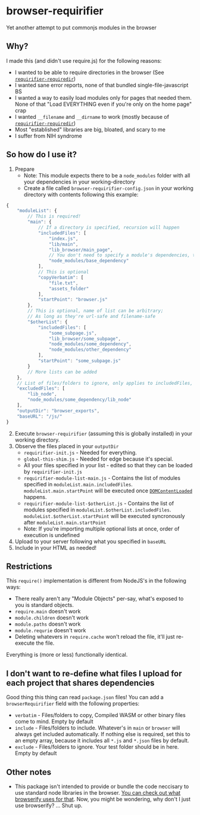 # browser-requirifier

Yet another attempt to put commonjs modules in the browser

## Why?

I made this (and didn't use require.js) for the following reasons:

* I wanted to be able to require directories in the browser (See [`requirifier-requiredir`](https://github.com/ARitz-Cracker/requirifier-requiredir))
* I wanted sane error reports, none of that bundled single-file-javascript BS
* I wanted a way to easily load modules only for pages that needed them. None of that "Load EVERYTHING even if you're only on the home page" crap
* I wanted `__filename` and `__dirname` to work (mostly because of [`requirifier-requiredir`](https://github.com/ARitz-Cracker/requirifier-requiredir))
* Most "established" libraries are big, bloated, and scary to me
* I suffer from NIH syndrome

## So how do I use it?

1. Prepare
    * Note: This module expects there to be a `node_modules` folder with all your dependencies in your working-directory
    * Create a file called `browser-requirifier-config.json` in your working directory with contents following this example:
```js
{
	"moduleList": {
		// This is required!
		"main": {
			// If a directory is specified, recursion will happen
			"includedFiles": [
				"index.js",
				"lib/main",
				"lib_browser/main_page",
				// You don't need to specify a module's dependencies, that'll happen automatically. But you have to specify YOUR dependencies
				"node_modules/base_dependency"
			],
			// This is optional
			"copyVerbatim": [
				"file.txt",
				"assets_folder"
			],
			"startPoint": "browser.js"
		},
		// This is optional, name of list can be arbitrary;
		// As long as they're url-safe and filename-safe
		"$otherList": {
			"includedFiles": [
				"some_subpage.js",
				"lib_browser/some_subpage",
				"node_modules/some_dependency",
				"node_modules/other_dependency"
			],
			"startPoint": "some_subpage.js"
		}
		// More lists can be added
	},
	// List of files/folders to ignore, only applies to includedFiles, not copyVerbatim
	"excludedFiles": [
		"lib_node",
		"node_modules/some_dependency/lib_node"
	],
	"outputDir": "browser_exports",
	"baseURL": "/js/"
}
```
2. Execute `browser-requirifier` (assuming this is globally installed) in your working directory.
3. Observe the files placed in your `outputDir`
    * `requirifier-init.js` - Needed for everything.
	* `global-this-shim.js` - Needed for edge because it's special.
	* All your files specified in your list - edited so that they can be loaded by `requirifier-init.js`
	* `requirifier-module-list-main.js` - Contains the list of modules specified in `moduleList.main.includedFiles`. `moduleList.main.startPoint` will be executed once [`DOMContentLoaded`](https://developer.mozilla.org/en-US/docs/Web/API/Window/DOMContentLoaded_event) happens.
	* `requirifier-module-list-$otherList.js` - Contains the list of modules specified in `moduleList.$otherList.includedFiles`. `moduleList.$otherList.startPoint` will be executed syncronously after `moduleList.main.startPoint`
	* Note: If you're importing multiple optional lists at once, order of execution is undefined
4. Upload to your server following what you specified in `baseURL`
5. Include in your HTML as needed! 

## Restrictions

This `require()` implementation is different from NodeJS's in the following ways:
* There really aren't any "Module Objects" per-say, what's exposed to you is standard objects.
* `require.main` doesn't work
* `module.children` doesn't work
* `module.paths` doesn't work
* `module.requrie` doesn't work
* Deleting whatevers in `require.cache` won't reload the file, it'll just re-execute the file.

Everything is (more or less) functionally identical.

## I don't want to re-define what files I upload for each project that shares dependencies

Good thing this thing can read `package.json` files! You can add a `browserRequirifier` field with the following properties:
* `verbatim` - Files/folders to copy, Compiled WASM or other binary files come to mind. Empty by default
* `include` - Files/folders to include. Whatever's in `main` or `browser` will always get included automatically. If nothing else is required, set this to an empty array, because it includes all `*.js` and `*.json` files by default.
* `exclude` - Files/folders to ignore. Your test folder should be in here. Empty by default

## Other notes

* This package isn't intended to provide or bundle the code neccisary to use standard node libraries in the browser. [You can check out what browserify uses for that](https://github.com/browserify/browserify#compatibility). Now, you might be wondering, why don't I just use browserify? ... Shut up.
